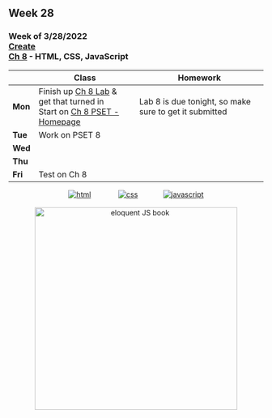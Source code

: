 ## Week 28

### Week of 3/28/2022<br>[Create](\apcsp\curriculum\pt\create)<br>[Ch 8](\apcsp\curriculum\8) - HTML, CSS, JavaScript

|         | Class | Homework |
| ------- | ----- | -------- |
| **Mon** |Finish up [Ch 8 Lab](https://cs50.harvard.edu/ap/2022/curriculum/x/labs/8/) & get that turned in<br>Start on [Ch 8 PSET - Homepage](https://cs50.harvard.edu/ap/2022/curriculum/x/psets/8/homepage/) |Lab 8 is due tonight, so make sure to get it submitted  |
| **Tue** |Work on PSET 8 |  |
| **Wed** | |  |
| **Thu** | |  |
| **Fri** |Test on Ch 8 |  |

<div style="text-align:center">
<a href="https://www.w3schools.com/html" target="_blank"><img src="\apcsp\assets\img\html-icon.jpg" alt="html" style="padding: 0px 25px"></a> <a href="https://www.w3schools.com/css" target="_blank"><img src="\apcsp\assets\img\css-icon.jpg" alt="css" style="padding: 0px 25px"></a><a href="https://www.w3schools.com/js" target="_blank"><img src="\apcsp\assets\img\js-icon.jpg" alt="javascript" style="padding: 0px 25px"></a>
</div>

<br>
<div style="text-align:center">
<a href="https://eloquentjavascript.net/" target="_blank"><img src="https://eloquentjavascript.net/img/cover.jpg" alt="eloquent JS book" height="400px"></a>
</div>

<meta http-equiv="refresh" content="300"/>
